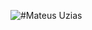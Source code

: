 
![#Mateus Uzias](https://scontent-gru1-2.xx.fbcdn.net/v/t39.30808-1/361267349_3639896882942876_2671840449385801487_n.jpg?stp=cp0_dst-jpg_p40x40&_nc_cat=100&ccb=1-7&_nc_sid=7206a8&_nc_eui2=AeHlteCyj5gRLiYHF5_MWFHNaQLka_XiKVxpAuRr9eIpXJ5djlrfdbueTPlqCoLv66sf2iVmC4cZ7ZlSc1reKN0T&_nc_ohc=i5hCwdxg4GQAX8x2OUy&_nc_ht=scontent-gru1-2.xx&oh=00_AfDJ4f40SzN47wP3LZLl0359577gG5B0qJFY9Ho0jFnvBg&oe=64F258A7)
